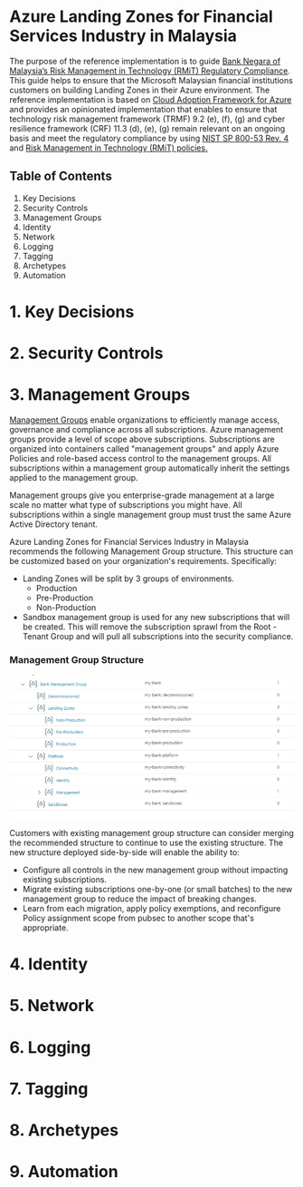 # Azure Landing Zones for Financial Services Industry in Malaysia

The purpose of the reference implementation is to guide [Bank Negara of Malaysia’s Risk Management in Technology (RMiT) Regulatory Compliance](https://www.bnm.gov.my/documents/20124/963937/Risk+Management+in+Technology+%28RMiT%29.pdf/810b088e-6f4f-aa35-b603-1208ace33619?t=1592866162078). This guide helps to ensure that the Microsoft Malaysian financial institutions customers on building Landing Zones in their Azure environment. The reference implementation is based on [Cloud Adoption Framework for Azure](https://docs.microsoft.com/azure/cloud-adoption-framework/ready/landing-zone/) and provides an opinionated implementation that enables to ensure that technology risk management framework (TRMF) 9.2 (e), (f), (g) and cyber resilience framework (CRF) 11.3 (d), (e), (g) remain relevant on an ongoing basis and meet the regulatory compliance by using [NIST SP 800-53 Rev. 4](https://docs.microsoft.com/azure/governance/policy/samples/nist-sp-800-53-r4) and [Risk Management in Technology (RMiT) policies.](https://docs.microsoft.com/en-us/azure/governance/policy/samples/rmit-malaysia)

## Table of Contents

1. Key Decisions
2. Security Controls
3. Management Groups
4. Identity
5. Network
6. Logging
7. Tagging
8. Archetypes
9. Automation

#  1. Key Decisions

# 2. Security Controls

# 3. Management Groups

[Management Groups](https://docs.microsoft.com/azure/governance/management-groups/overview) enable organizations to efficiently manage access, governance and compliance across all subscriptions. Azure management groups provide a level of scope above subscriptions. Subscriptions are organized into containers called "management groups" and apply Azure Policies and role-based access control to the management groups. All subscriptions within a management group automatically inherit the settings applied to the management group.

Management groups give you enterprise-grade management at a large scale no matter what type of subscriptions you might have. All subscriptions within a single management group must trust the same Azure Active Directory tenant.

Azure Landing Zones for Financial Services Industry in Malaysia recommends the following Management Group structure. This structure can be customized based on your organization's requirements. Specifically:

- Landing Zones will be split by 3 groups of environments.
    - Production
    - Pre-Production
    - Non-Production
- Sandbox management group is used for any new subscriptions that will be created. This will remove the subscription sprawl from the Root - Tenant Group and will pull all subscriptions into the security compliance.

### Management Group Structure

![Management Group Structure](images/my-management-group.jpg)

Customers with existing management group structure can consider merging the recommended structure to continue to use the existing structure. The new structure deployed side-by-side will enable the ability to:

- Configure all controls in the new management group without impacting existing subscriptions.
- Migrate existing subscriptions one-by-one (or small batches) to the new management group to reduce the impact of breaking changes.
- Learn from each migration, apply policy exemptions, and reconfigure Policy assignment scope from pubsec to another scope that's appropriate.


# 4. Identity

# 5. Network

# 6. Logging

# 7. Tagging

# 8. Archetypes

# 9. Automation